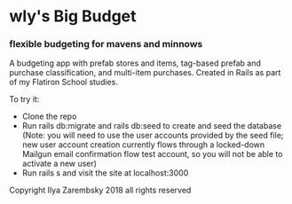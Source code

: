 # wly's Big Budget
### flexible budgeting for mavens and minnows

A budgeting app with prefab stores and items, tag-based prefab and purchase classification,
and multi-item purchases. Created in Rails as part of my Flatiron School studies.

To try it:
* Clone the repo
* Run rails db:migrate and rails db:seed to create and seed the database
(Note: you will need to use the user accounts provided by the seed file;
new user account creation currently flows through a locked-down Mailgun email confirmation
flow test account, so you will not be able to activate a new user)
* Run rails s and visit the site at localhost:3000

Copyright Ilya Zarembsky 2018 all rights reserved
